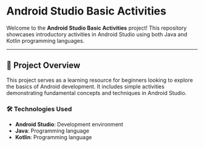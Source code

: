 # Android Studio Basic Activities

Welcome to the **Android Studio Basic Activities** project! This repository showcases introductory activities in Android Studio using both Java and Kotlin programming languages.

---

## 🚀 Project Overview

This project serves as a learning resource for beginners looking to explore the basics of Android development. It includes simple activities demonstrating fundamental concepts and techniques in Android Studio.

### 🛠️ Technologies Used

- **Android Studio**: Development environment
- **Java**: Programming language
- **Kotlin**: Programming language
